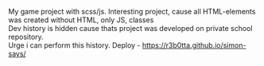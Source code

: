 My game project with scss/js. Interesting project, cause all HTML-elements was created without HTML, only JS, classes <br> Dev history is hidden cause thats project was developed on private school repository. <br> Urge i can perform this history. Deploy - https://r3b0tta.github.io/simon-says/

